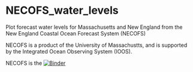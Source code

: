# NECOFS_water_levels
Plot forecast water levels for Massachusetts and New England from the New England Coastal Ocean Forecast System (NECOFS)

NECOFS is a product of the University of Massachustts, and is supported by the Integrated Ocean Observing System (IOOS).

NECOFS is the 
[![Binder](https://mybinder.org/badge.svg)](https://mybinder.org/v2/gh/rsignell-usgs/NECOFS_water_levels/master?filepath=NECOFS_water_levels.ipynb)

